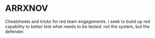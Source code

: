 # ARRXNOV

Cheatsheets and tricks for red team engagements. I seek to build up red capability to better test what needs to be tested: not the system, but the defender. 
